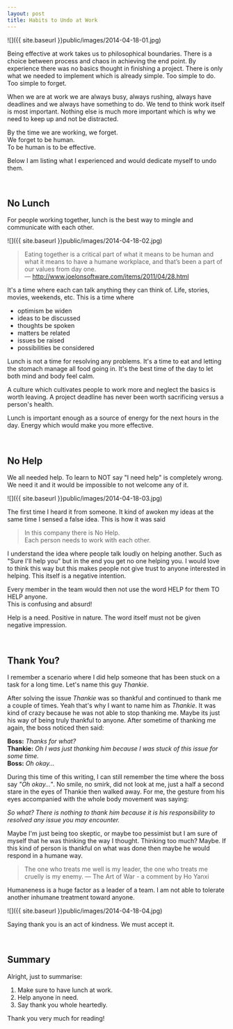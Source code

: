 ```yaml
---
layout: post
title: Habits to Undo at Work
---
```


![]({{ site.baseurl }}public/images/2014-04-18-01.jpg)

Being effective at work takes us to philosophical boundaries. There is a choice between process and chaos in achieving the end point. By experience there was no basics thought in finishing a project. There is only what we needed to implement which is already simple. Too simple to do. Too simple to forget.

<!--more-->

When we are at work we are always busy, always rushing, always have deadlines and we always have something to do. We tend to think work itself is most important. Nothing else is much more important which is why we need to keep up and not be distracted.

By the time we are working, we forget.  
We forget to be human.  
To be human is to be effective.

Below I am listing what I experienced and would dedicate myself to undo them.

<br/>

## No Lunch

For people working together, lunch is the best way to mingle and communicate with each other.

![]({{ site.baseurl }}public/images/2014-04-18-02.jpg)

> Eating together is a critical part of what it means to be human and what it means to have a humane workplace, and that’s been a part of our values from day one.  
> — http://www.joelonsoftware.com/items/2011/04/28.html

It's a time where each can talk anything they can think of. Life, stories, movies, weekends, etc. This is a time where

- optimism be widen
- ideas to be discussed
- thoughts be spoken
- matters be related
- issues be raised
- possibilities be considered

Lunch is not a time for resolving any problems. It's a time to eat and letting the stomach manage all food going in. It's the best time of the day to let both mind and body feel calm.

A culture which cultivates people to work more and neglect the basics is worth leaving. A project deadline has never been worth sacrificing versus a person's health.

Lunch is important enough as a source of energy for the next hours in the day. Energy which would make you more effective.

<br/>

## No Help

We all needed help. To learn to NOT say "I need help" is completely wrong. We need it and it would be impossible to not welcome any of it.

![]({{ site.baseurl }}public/images/2014-04-18-03.jpg)

The first time I heard it from someone. It kind of awoken my ideas at the same time I sensed a false idea. This is how it was said

> In this company there is No Help.  
> Each person needs to work with each other.

I understand the idea where people talk loudly on helping another. Such as "Sure I'll help you" but in the end you get no one helping you. I would love to think this way but this makes people not give trust to anyone interested in helping. This itself is a negative intention.

Every member in the team would then not use the word HELP for them TO HELP anyone.  
This is confusing and absurd!

Help is a need. Positive in nature. The word itself must not be given negative impression.

<br/>

## Thank You?

I remember a scenario where I did help someone that has been stuck on a task for a long time. Let's name this guy _Thankie_.

After solving the issue _Thankie_ was so thankful and continued to thank me a couple of times. Yeah that's why I want to name him as _Thankie_. It was kind of crazy because he was not able to stop thanking me. Maybe its just his way of being truly thankful to anyone. After sometime of thanking me again, the boss noticed then said:

__Boss:__ _Thanks for what?_  
__Thankie:__ _Oh I was just thanking him because I was stuck of this issue for some time._  
__Boss:__ _Oh okay..._

During this time of this writing, I can still remember the time where the boss say _"Oh okay..."_. No smile, no smirk, did not look at me, just a half a second stare in the eyes of Thankie then walked away. For me, the gesture from his eyes accompanied with the whole body movement was saying:

_So what? There is nothing to thank him because it is his responsibility
to resolved any issue you may encounter._

Maybe I'm just being too skeptic, or maybe too pessimist but I am sure of myself that he was thinking the way I thought. Thinking too much? Maybe. If this kind of person is thankful on what was done then maybe he would respond in a humane way.

> The one who treats me well is my leader, the one who treats me cruelly is my enemy. — The Art of War - a comment by Ho Yanxi

Humaneness is a huge factor as a leader of a team. I am not able to tolerate another inhumane treatment toward anyone.

![]({{ site.baseurl }}public/images/2014-04-18-04.jpg)

Saying thank you is an act of kindness. We must accept it.

<br/>

## Summary

Alright, just to summarise:

1. Make sure to have lunch at work.
2. Help anyone in need.
3. Say thank you whole heartedly.

Thank you very much for reading!

